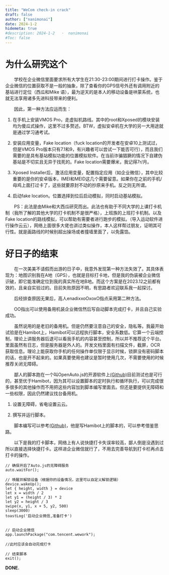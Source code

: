 ```yaml
---
title: "WeCom check-in crack"
draft: false
author: ["nanimonai"]
date: 2024-1-2
hidemeta: true
#description: 2024-1-2   ·  nanimonai
#Toc: false
---
```


# 为什么研究这个
&emsp;&emsp;学校在企业微信里面要求所有大学生在21:30-23:00期间进行打卡操作。鉴于企业微信的位置获取不是一般的抽象，除了查看你的GPS信号外还有调用附近的基站进行定位（西瓜和Mike 语），最为逆天的是本人的移动设备是哄蒙系统，也就无法享用诸多先进科技带来的便利。

&emsp;&emsp;因此，第一种方法应运而生：  

1. 在手机上安装VMOS Pro，走虚拟机路线。其中的root和Xposed的模块安装均为傻瓜式操作，这里不过多赘述。BTW，虚拟安卓机在大学的另一大用途就是通过学习通考试。  

2. 安装应用变量，Fake location（fuck location的开发者在安卓10上测试过，但是VMOS Pro版本只有7.1和9，有兴趣者可以尝试一下能否可行），而且我们需要的是具有基站模拟功能的位置模拟软件。在当前诈骗猖獗的情况下自建伪基站是不切实且无异于找死的。Fake location需要爆米，我记得7r/月。  

3. Xposed Installer后，激活应用变量，配置指定应用（如企业微信），其中比较重要的是你的安卓版本，IMEI和MEID这几个需要留意。如果你在之前的手机/母鸡上面打过卡了，这些就要原封不动的抄原来手机。反之则无所谓。  

4. 启动fake location。位置选择到位后启动模拟，同时启动基站模拟。

&emsp;&emsp;PS：此法是由Mike和大西瓜研究而出。此法也有助于不同大学的上课打卡机制（我所了解的其他大学的打卡机制不是很严格），上班族的上班打卡机制。以及Fake location的路线模拟，可以帮助有需要者进行跑步的模拟。（导入运动软件进行操作云云），网络上面很多大佬也讲过类似操作，本人这样帮过朋友，证明其可行性。就是画路线的时候别超出操场或者撞墙里面了，以免露馅。

# 好日子的结束

&emsp;&emsp;在一次美美不请假而出游的日子中，我意外发现第一种方法失效了。其具体表现为：地图识别我在A地（GPS），也就是目标打卡地，但是我的伪装被企业微信识破，即它能准确定位到我的真实所在地B地。而这个方案是在2023.12之前都有效的，且亲自实验过的。目前失败原因不明，有思路者欢迎联系我一起探讨。
      
&emsp;&emsp;后经排查原因无果后，高人enadixxoOxoxO指点采用第二种方法。

&emsp;&emsp;OO指出可以使用备用机装企业微信然后写自动脚本完成打卡，并且自己实验成功。  
  
    
&emsp;&emsp;虽然说用的是老旧的备用机。但是仍然要注意自己的安全，隐私等。我最开始试验是在Hamibot上，Hamibot可以远程执行脚本，安全系数低。它算一个云端控制，理论上讲服务器后退可以看我手机的内容甚至控制，所以并不推荐这个平台。里面虽然有日志，但是服务器是外人的。开发文档里面有扫描文件，截屏，OCR获取信息。理论上能获取你手机的任何操作单仅限于显示时候，锁屏没有密码脚本的话，也是开不起来的。如果真要使用也建议是暂时使用几次，不需要使用的时候推荐关闭无障碍。    
  
  
&emsp;&emsp;鄙人的脚本跑在一个叫OpenAuto.js的开源软件上[(Github)](https://github.com/openautojs/openautojs)目前测试也是可行的，甚至优于Hamibot，因为其可以设置脚本的定时执行和循环执行，可以完成很多很多的其他操作而不用把这些内容加到脚本编写里面去。但还是要提供无障碍和一些权限，因此仍然建议找台备用机。    

1. 设置无障碍，省电设置云云。    
  
  
2. 撰写并运行脚本。 

&emsp;&emsp;脚本编写可以参考[(Github)](https://github.com/hlsky1988/WeChatCheckingIn)，他是写Hamibot上的脚本的，可以参考借鉴思路。   
  
  
&emsp;&emsp;以下是我的打卡脚本，网络上有人说快捷打卡失误率较高，鄙人倒是没遇到过所以直接选择快捷打卡。这样进企业微信就行了，不用去完善导航到打卡栏再点击打卡的操作。
  
  
```
// 确保开启了Auto.js的无障碍服务
auto.waitFor();

// 唤醒并解锁设备（根据你的设备情况，这里可以自定义解锁逻辑）
device.wakeUp();
let { height, width } = device
let x = width / 2
let y1 = (height / 3) * 2
let y2 = height / 3
swipe(x, y1, x + 5, y2, 500)
sleep(3000)
toastLog('启动企业微信,准备打卡')


// 启动企业微信
app.launchPackage("com.tencent.wework");

//此时应该会自动完成打卡

// 结束脚本
exit();
```

**DONE.**
